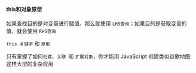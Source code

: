 #### **this**和对象原型

如果查找目的是对变量进行赋值，那么就使用 `LHS查询`；如果目的是获取变量的值，就会使用 `RHS查询`

`this 关键字` 和 `原型`

只有掌握了如何`创建`、`关联 `和 `扩展对象`，你才能用 JavaScript 创建类似谷歌地图这样大型的复杂应用

